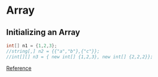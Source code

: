 
# Array

## Initializing an Array

```csharp
int[] n1 = {1,2,3};
//string[,] n2 = {{"a","b"},{"c"}};
//int[][] n3 = { new int[] {1,2,3}, new int[] {2,2,2}};
```

[Reference](https://msdn.microsoft.com/en-us/library/aa287601(v=vs.71).aspx)